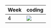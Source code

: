 | Week | coding |
| --- | --- |
| 4 |  ![](https://github.com/kmaooad/coding-19w04-AnneManzhura/workflows/Grading/badge.svg) |
